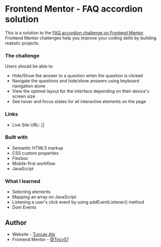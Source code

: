 # Frontend Mentor - FAQ accordion solution

This is a solution to the [FAQ accordion challenge on Frontend Mentor](https://www.frontendmentor.io/challenges/faq-accordion-wyfFdeBwBz). Frontend Mentor challenges help you improve your coding skills by building realistic projects. 

### The challenge

Users should be able to:

- Hide/Show the answer to a question when the question is clicked
- Navigate the questions and hide/show answers using keyboard navigation alone
- View the optimal layout for the interface depending on their device's screen size
- See hover and focus states for all interactive elements on the page

### Links

- Live Site URL: []

### Built with

- Semantic HTML5 markup
- CSS custom properties
- Flexbox
- Mobile-first workflow
- JavaScript

### What I learned

- Selecting elements 
- Mapping an array on JavaScript 
- Listening a user's click event by using addEventListener() method 
- Dom Events

## Author

- Website - [Tuncay Alp](https://tuncayalp.42web.io)
- Frontend Mentor - [@Tncy57](https://www.frontendmentor.io/profile/Tncy57)

